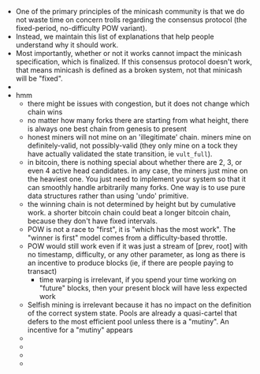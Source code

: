 - One of the primary principles of the minicash community is that we do not waste time on concern trolls regarding the consensus protocol (the fixed-period, no-difficulty POW variant).
- Instead, we maintain this list of explanations that help people understand why it should work.
- Most importantly, whether or not it works cannot impact the minicash specification, which is finalized. If this consensus protocol doesn't work, that means minicash is defined as a broken system, not that minicash will be "fixed".
-
- hmm
	- there might be issues with congestion, but it does not change which chain wins
	- no matter how many forks there are starting from what height, there is always one best chain from genesis to present
	- honest miners will not mine on an 'illegitimate' chain. miners mine on definitely-valid, not possibly-valid (they only mine on a tock they have actually validated the state transition, ie `vult_full`).
	- in bitcoin, there is nothing special about whether there are 2, 3, or even 4 active head candidates. in any case, the miners just mine on the heaviest one. You just need to implement your system so that it can smoothly handle arbitrarily many forks. One way is to use pure data structures rather than using 'undo' primitive.
	- the winning chain is not determined by height but by cumulative work. a shorter bitcoin chain could beat a longer bitcoin chain, because they don't have fixed intervals.
	- POW is not a race to "first", it is "which has the most work". The "winner is first" model comes from a difficulty-based throttle.
	- POW would still work even if it was just a stream of [prev, root] with no timestamp, difficulty, or any other parameter, as long as there is an incentive to produce blocks (ie, if there are people paying to transact)
		- time warping is irrelevant, if you spend your time working on "future" blocks, then your present block will have less expected work
	- Selfish mining is irrelevant because it has no impact on the definition of the correct system state. Pools are already a quasi-cartel that defers to the most efficient pool unless there is a "mutiny". An incentive for a "mutiny" appears
	-
	-
	-
	-